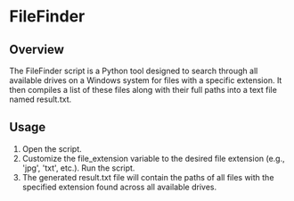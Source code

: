 # FileFinder
## Overview
The FileFinder script is a Python tool designed to search through all available drives on a Windows system for files with a specific extension. It then compiles a list of these files along with their full paths into a text file named result.txt.

## Usage
1. Open the script.
2. Customize the file_extension variable to the desired file extension (e.g., 'jpg', 'txt', etc.).
Run the script.
3. The generated result.txt file will contain the paths of all files with the specified extension found across all available drives.
